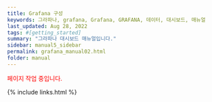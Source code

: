 ```yaml
---
title: Grafana 구성
keywords: 그라파나, grafana, Grafana, GRAFANA, 데이터, 대시보드, 매뉴얼
last_updated: Aug 28, 2022
tags: #[getting_started]
summary: "그라파나 대시보드 매뉴얼입니다."
sidebar: manual5_sidebar
permalink: grafana_manual02.html
folder: manual
---
```



<p style="color:red;">페이지 작업 중입니다.</p>


{% include links.html %}
